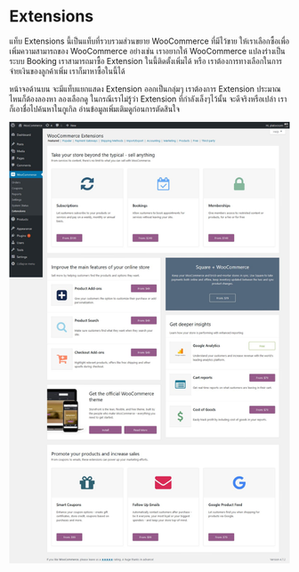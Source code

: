 # Extensions

แท็บ Extensions นี้เป็นแท็บที่รวบรวมส่วนขยาย WooCommerce ที่มีไว้ขาย ให้เราเลือกซื้อเพื่อเพิ่มความสามารถของ WooCommerce อย่างเช่น เราอยากให้ WooCommerce แปลงร่างเป็นระบบ Booking เราสามารถมาซื้อ Extension ในนี้ติดตั้งเพิ่มได้ หรือ เราต้องการทางเลือกในการจ่ายเงินของลูกค้าเพิ่ม เราก็มาหาซื้อในนี้ได้

หน้าจอด้านบน จะมีแท็บแยกแสดง Extension ออกเป็นกลุ่มๆ เราต้องการ Extension ประมาณไหนก็ต้องลองหา ลองเลือกดู ในกรณีเราไม่รู้ว่า Extension ที่กำลังเล็งๆไว้นั้น จะดีจริงหรือเปล่า เราก็เอาชื่อไปค้นหาในกูเกิล อ่านข้อมูลเพิ่มเติมดูก่อนการตัดสินใจ

![](/assets/2017-02-06_14-57-56.jpg)

